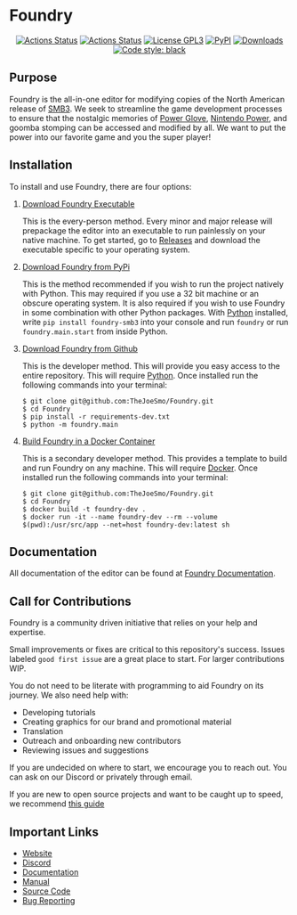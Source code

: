 # Foundry

<p align="center">
<a href="https://github.com/TheJoeSmo/Foundry/actions"><img alt="Actions Status" src="https://github.com/TheJoeSmo/Foundry/actions/workflows/tests.yml/badge.svg"></a>
<a href="https://github.com/TheJoeSmo/Foundry/actions"><img alt="Actions Status" src="https://github.com/TheJoeSmo/Foundry/actions/workflows/github_pages.yml/badge.svg"></a>
<a href="https://github.com/TheJoeSmo/Foundry/block/main/LICENSE.md"><img alt="License GPL3" src="https://img.shields.io/badge/License-GPLv3-blue.svg"></a>
<a href="https://pypi.org/project/foundry-smb3/"><img alt="PyPI" src="https://img.shields.io/pypi/v/foundry-smb3"></a>
<a href="https://pepy.tech/project/black"><img alt="Downloads" src="https://pepy.tech/badge/foundry-smb3"></a>
<a href="https://github.com/psf/black"><img alt="Code style: black" src="https://img.shields.io/badge/code%20style-black-000000.svg"></a>
</p>

Purpose
-------
Foundry is the all-in-one editor for modifying copies of the North American release of [SMB3](https://en.wikipedia.org/wiki/Super_Mario_Bros._3).  We seek to streamline the game development processes to ensure that the nostalgic memories of [Power Glove](https://en.wikipedia.org/wiki/Power_Glove), [Nintendo Power](https://en.wikipedia.org/wiki/Nintendo_Power), and goomba stomping can be accessed and modified by all.  We want to put the power into our favorite game and you the super player!


Installation
------------
To install and use Foundry, there are four options:

1. [Download Foundry Executable](https://github.com/TheJoeSmo/Foundry/releases)
    
    This is the every-person method.  Every minor and major release will prepackage the editor into an executable to run painlessly on your native machine.  To get started, go to [Releases](https://github.com/TheJoeSmo/Foundry/releases) and download the executable specific to your operating system.

2. [Download Foundry from PyPi](https://pypi.org/project/foundry-smb3/)
    
    This is the method recommended if you wish to run the project natively with Python.  This may required if you use a 32 bit machine or an obscure operating system.  It is also required if you wish to use Foundry in some combination with other Python packages.  With [Python](https://www.python.org/downloads/) installed, write `pip install foundry-smb3` into your console and run `foundry` or run `foundry.main.start` from inside Python.

3. [Download Foundry from Github](https://github.com/TheJoeSmo/Foundry.git)

    This is the developer method.  This will provide you easy access to the entire repository.  This will require [Python](https://www.python.org/downloads/).  Once installed run the following commands into your terminal:

    ```
    $ git clone git@github.com:TheJoeSmo/Foundry.git
    $ cd Foundry
    $ pip install -r requirements-dev.txt
    $ python -m foundry.main
    ```

4. [Build Foundry in a Docker Container](https://docs.docker.com/)

    This is a secondary developer method.  This provides a template to build and run Foundry on any machine.  This will require [Docker](https://docs.docker.com/get-docker/).  Once installed run the following commands into your terminal:

    ```
    $ git clone git@github.com:TheJoeSmo/Foundry.git
    $ cd Foundry
    $ docker build -t foundry-dev .
    $ docker run -it --name foundry-dev --rm --volume $(pwd):/usr/src/app --net=host foundry-dev:latest sh
    ``` 

Documentation
-------------

All documentation of the editor can be found at [Foundry Documentation](https://thejoesmo.github.io/Foundry/).


Call for Contributions
----------------------
Foundry is a community driven initiative that relies on your help and expertise.

Small improvements or fixes are critical to this repository's success.  Issues labeled `good first issue` are a great place to start.  For larger contributions WIP.

You do not need to be literate with programming to aid Foundry on its journey.  We also need help with:
- Developing tutorials
- Creating graphics for our brand and promotional material
- Translation
- Outreach and onboarding new contributors
- Reviewing issues and suggestions

If you are undecided on where to start, we encourage you to reach out.  You can ask on our Discord or privately through email.

If you are new to open source projects and want to be caught up to speed, we recommend [this guide](https://opensource.guide/how-to-contribute/)

Important Links
---------------
- [Website](https://thejoesmo.github.io/Foundry/)
- [Discord](https://discord.gg/pm87gm7)
- [Documentation](https://thejoesmo.github.io/Foundry/)
- [Manual](https://github.com/TheJoeSmo/Foundry/blob/master/MANUAL.md)
- [Source Code](https://github.com/TheJoeSmo/Foundry)
- [Bug Reporting](https://github.com/TheJoeSmo/Foundry/issues)
